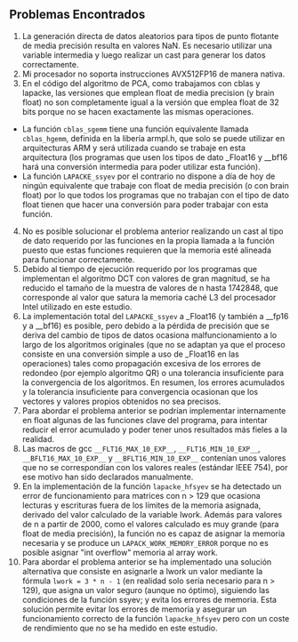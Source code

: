 ## Problemas Encontrados

1. La generación directa de datos aleatorios para tipos de punto flotante de media precisión resulta en valores NaN. Es necesario utilizar una variable intermedia y luego realizar un cast para generar los datos correctamente.
2. Mi procesador no soporta instrucciones AVX512FP16 de manera nativa.
3. En el código del algoritmo de PCA, como trabajamos con cblas y lapacke, las versiones que emplean float de media precision (y brain float) no son completamente igual a la versión que emplea float de 32 bits porque no se hacen exactamente las mismas operaciones. 
 - La función `cblas_sgemm` tiene una función equivalente llamada `cblas_hgemm`, definida en la libería armpl.h, que solo se puede utilizar en arquitecturas ARM y será utilizada cuando se trabaje en esta arquitectura (los programas que usen los tipos de dato _Float16 y __bf16 hará una conversión intermedia para poder utilizar esta función).
 - La función `LAPACKE_ssyev` por el contrario no dispone a día de hoy de ningún equivalente que trabaje con float de media precisión (o con brain float) por lo que todos los programas que no trabajan con el tipo de dato float tienen que hacer una conversión para poder trabajar con esta función.
4. No es posible solucionar el problema anterior realizando un cast al tipo de dato requerido por las funciones en la propia llamada a la función puesto que estas funciones requieren que la memoria esté alineada para funcionar correctamente.
5. Debido al tiempo de ejecución requerido por los programas que implementan el algoritmo DCT con valores de gran magnitud, se ha reducido el tamaño de la muestra de valores de n hasta 1742848, que corresponde al valor que satura la memoria caché L3 del procesador Intel utilizado en este estudio.
6. La implementación total del `LAPACKE_ssyev` a _Float16 (y también a __fp16 y a __bf16) es posible, pero debido a la pérdida de precisión que se deriva del cambio de tipos de datos ocasiona malfuncionamiento a lo largo de los algoritmos originales (que no se adaptan ya que el proceso consiste en una conversión simple a uso de _Float16 en las operaciones) tales como propagación excesiva de los errores de redondeo (por ejemplo algoritmo QR) o una tolerancia insuficiente para la convergencia de los algoritmos. En resumen, los errores acumulados y la tolerancia insuficiente para convergencia ocasionan que los vectores y valores propios obtenidos no sea precisos.
7. Para abordar el problema anterior se podrían implementar internamente en float algunas de las funciones clave del programa, para intentar reducir el error acumulado y poder tener unos resultados más fieles a la realidad.
8. Las macros de gcc `__FLT16_MAX_10_EXP__`, `__FLT16_MIN_10_EXP__`, `__BFLT16_MAX_10_EXP__` y `__BFLT16_MIN_10_EXP__` contenían unos valores que no se correspondían con los valores reales (estándar IEEE 754), por ese motivo han sido declarados manualmente.
9. En la implementación de la función `lapacke_hfsyev` se ha detectado un error de funcionamiento para matrices con n > 129 que ocasiona lecturas y escrituras fuera de los límites de la memoria asignada, derivado del valor calculado de la variable lwork. Además para valores de n a partir de 2000, como el valores calculado es muy grande (para float de media precisión), la función no es capaz de asignar la memoria necesaria y se produce un `LAPACK_WORK_MEMORY_ERROR` porque no es posible asignar "int overflow" memoria al array work.
10. Para abordar el problema anterior se ha implementado una solución alternativa que consiste en asignarle a lwork un valor mediante la fórmula `lwork = 3 * n - 1` (en realidad solo sería necesario para n > 129), que asigna un valor seguro (aunque no óptimo), siguiendo las condiciones de la función ssyev; y evita los errores de memoria. Esta solución permite evitar los errores de memoria y asegurar un funcionamiento correcto de la función `lapacke_hfsyev` pero con un coste de rendimiento que no se ha medido en este estudio.